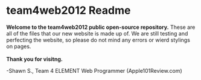 <h1>team4web2012 Readme</h1>

<b>Welcome to the team4web2012 public open-source repository.</b> These are all of the files that our new website is made up of. We are still testing and perfecting the website, so please do not mind any errors or wierd stylings on pages. 
<br />
<br />
<b>Thank you for visitng.</b> 

-Shawn S., Team 4 ELEMENT Web Programmer (Apple101Review.com) 
